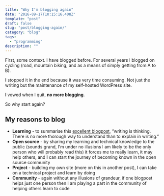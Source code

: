```yaml
---
title: "Why I'm blogging again"
date: "2016-09-17T10:15:16.408Z"
template: "post"
draft: false
slug: "post/blogging-again/"
category: "blog"
tags:
  - "programming"
description: ""
---
```

First, some context. I have blogged before. For several years I blogged on cycling (road, mountain biking, and as a means of simply getting from A to B).

I stopped it in the end because it was very time consuming. Not just the writing but the maintenance of my self-hosted WordPress site.

I vowed when I quit, **no more blogging**.

So why start again?

## My reasons to blog

* **Learning** - to summarise this [excellent blogpost](https://emptysqua.re/blog/write-an-excellent-programming-blog/), “writing is thinking. There is no more thorough way to understand than to explain in writing.”
* **Open source** - by sharing my learning and technical knowledge to the public (sounds grand, I'm under no illusions I am likely to be the only person who will probably read this) it forces me to really learn, it may help others, and I can start the journey of becoming known in the open source community
* **Project** - building my own site (more on this in another post), I can take on a technical project and learn by doing
* **Community** - again without any illusions of grandeur, if one blogpost helps just one person then I am playing a part in the community of helping others learn to code
